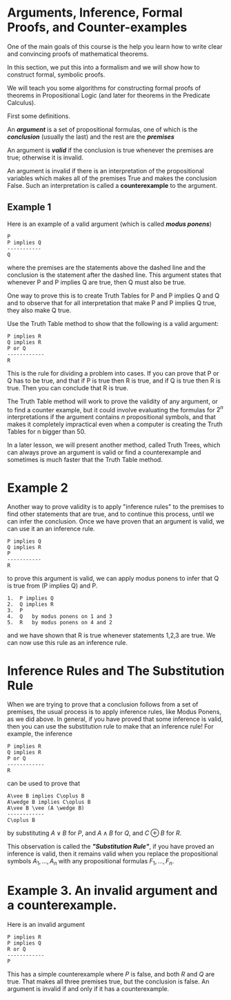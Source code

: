 # Arguments, Inference, Formal Proofs, and Counter-examples

One of the main goals of this course is the help you learn how to write clear and convincing proofs of mathematical theorems. 

In this section, we put this into a formalism and we will show how to construct formal, symbolic proofs.

We will teach you some algorithms for constructing formal proofs of theorems in Propositional Logic (and later 
for theorems in the Predicate Calculus).

First some definitions.

An ___argument___ is a set of propositional formulas, one of which is the ___conclusion___ 
(usually the last) and the rest are the ___premises___

An argument is ___valid___ if the conclusion is true whenever the premises are true;
otherwise it is invalid.

An argument is invalid if there is an interpretation of the propositional variables which makes
all of the premises True and makes the conclusion False. Such an interpretation is called a
__counterexample__ to the argument.

## Example 1
Here is an example of a valid argument (which is called ___modus ponens___)
```
P
P implies Q
-----------
Q
```
where the premises are the statements above the dashed line and the conclusion is the statement after the dashed line.
This argument states that whenever P and P implies Q are true, then Q must also be true.

One way to prove this is to create Truth Tables for P and P implies Q and Q and to observe that for all interpretation
that make P and P implies Q true, they also make Q true. 

Use the Truth Table method to show that the following is a valid argument:
```
P implies R
Q implies R
P or Q
------------
R
```
This is the rule for dividing a problem into cases.  If you can prove that P or Q has to be true,
and that if P is true then R is true,   and if Q is true then R is true.  Then you can conclude that R is true.

The Truth Table method will work to prove the validity of any argument, or to find a counter example, but
it could involve evaluating the formulas for $2^n$ interpretations if the argument contains $n$ propositional symbols,
and that makes it completely impractical even when a computer is creating the Truth Tables for n bigger than 50.

In a later lesson, we will present another method, called Truth Trees, which can always prove an argument is valid or find a counterexample and sometimes is much faster that the Truth Table method.

# Example 2
Another way to prove validity is to apply "inference rules" to the premises to find other statements that are true, and
to continue this process, until we can infer the conclusion.  Once we have proven that an argument is valid, we can
use it an an inference rule.

```
P implies Q
Q implies R
P
-----------
R
```
to prove this argument is valid, we can apply modus ponens to infer that Q is true from (P implies Q) and P.

```
1.  P implies Q
2.  Q implies R
3.  P
4.  Q   by modus ponens on 1 and 3
5.  R   by modus ponens on 4 and 2
```
and we have shown that R is true whenever statements 1,2,3 are true. We can now use this rule
as an inference rule. 

# Inference Rules and The Substitution Rule
When we are trying to prove that a conclusion follows from a set of premises, the usual process is to
apply inference rules, like Modus Ponens, as we did above. In general, if you have proved that some inference
is valid, then you can use the substitution rule to make that an inference rule! For example, 
the inference
```
P implies R
Q implies R
P or Q
------------
R
```
can be used to prove that
```
A\vee B implies C\oplus B
A\wedge B implies C\oplus B
A\vee B \vee (A \wedge B)
------------
C\oplus B
```
by substituting $A\vee B$ for $P$, and $A\wedge B$ for $Q$, and $C\oplus B$ for $R$.

This observation is called the ___"Substitution Rule"___, if you have proved an inference is valid, then it
remains valid when you replace the propositional symbols $A_1,\ldots,A_n$ with any propositional formulas
$F_1,\ldots,F_n$. 




# Example 3. An invalid argument and a counterexample.
Here is an invalid argument
```
P implies R
P implies Q
R or Q
------------
P
```
This has a simple counterexample where $P$ is false, and both $R$ and $Q$ are true.
That makes all three premises true, but the conclusion is false. An argument is invalid if and only if
it has a counterexample.

